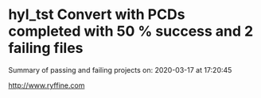# hyl_tst Convert with PCDs completed with 50 % success and 2 failing files

Summary of passing and failing projects on: 2020-03-17 at 17:20:45

http://www.ryffine.com
